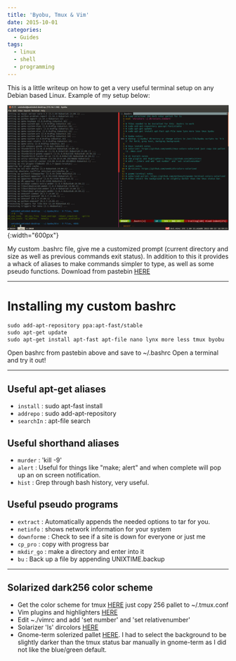 ```yaml
---
title: 'Byobu, Tmux & Vim'
date: 2015-10-01
categories:
  - Guides
tags:
  - linux
  - shell
  - programming
---
```


This is a little writeup on how to get a very useful terminal setup on any Debian based Linux. Example of my setup below:

![Terminal Preview](/images/byobu.jpg){:width="600px"}

My custom .bashrc file, give me a customized prompt (current directory and size as well as previous commands exit status). In addition to this it provides a whack of aliases to make commands simpler to type, as well as some pseudo functions. Download from pastebin [HERE](http://pastebin.com/Jx8iVqE2)

------------------------------------------------------------------------------

# Installing my custom bashrc

```
sudo add-apt-repository ppa:apt-fast/stable
sudo apt-get update
sudo apt-get install apt-fast apt-file nano lynx more less tmux byobu
```

Open bashrc from pastebin above and save to ~/.bashrc Open a terminal and try it out!

------------------------------------------------------------------------------

## Useful apt-get aliases
- `install` : sudo apt-fast install
- `addrepo` : sudo add-apt-repository
- `searchIn` : apt-file search

## Useful shorthand aliases
- `murder` : 'kill -9'  
- `alert` : Useful for things like "make; alert" and when complete will pop up an on screen notification.  
- `hist` : Grep through bash history, very useful.  

## Useful pseudo programs
- `extract` : Automatically appends the needed options to tar for you.
- `netinfo` : shows network information for your system
- `downforme` : Check to see if a site is down for everyone or just me
- `cp_pro` : copy with progress bar
- `mkdir_go` : make a directory and enter into it
- `bu` : Back up a file by appending UNIXTIME.backup

------------------------------------------------------------------------------

## Solarized dark256 color scheme
- Get the color scheme for tmux [HERE](https://github.com/seebi/tmux-colors-solarized) just copy 256 pallet to ~/.tmux.conf  
- Vim plugins and highlighters [HERE](https://github.com/amix/vimrc)  
- Edit ~./vimrc and add 'set number' and 'set relativenumber'  
- Solarizer 'ls' dircolors [HERE](https://github.com/seebi/dircolors-solarized)  
- Gnome-term solerized pallet [HERE](https://github.com/Anthony25/gnome-terminal-colors-solarized). I had to select the background to be slightly darker than the tmux status bar manually in gnome-term as I did not like the blue/green default.

